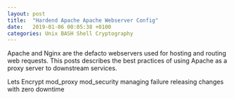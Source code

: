 ```yaml
---
layout: post
title:  "Hardend Apache Apache Webserver Config"
date:   2019-01-06 00:05:38 +0100
categories: Unix BASH Shell Cryptography
---
```


Apache and Nginx are the defacto webservers used for hosting and routing web requests.  This posts describes the best practices of using Apache as a proxy server to downstream services.

Lets Encrypt
mod_proxy
mod_security 
managing failure
releasing changes with zero downtime 
